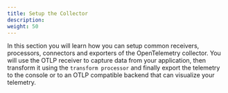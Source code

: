 ```yaml
---
title: Setup the Collector
description: 
weight: 50
---
```


In this section you will learn how you can setup common receivers, processors,
connectors and exporters of the OpenTelemetry collector. You will use the OTLP
receiver to capture data from your application, then transform it using the 
`transform processor` and finally export the telemetry to the console or to
an OTLP compatible backend that can visualize your telemetry.